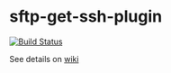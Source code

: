 sftp-get-ssh-plugin
================

[![Build Status](https://jenkins.ci.cloudbees.com/job/plugins/job/sftp-get-ssh-plugin/badge/icon)](https://jenkins.ci.cloudbees.com/job/plugins/job/sftp-get-ssh-plugin/)

See details on [wiki](https://wiki.jenkins-ci.org/display/JENKINS/Sftp+Get+SshPlugin)